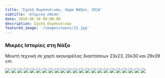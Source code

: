 ```yaml
---
title: 'Σχολή Ουρσουλινών, Χώρα Νάξου, 2016'
subtitle: 'Ατομική έθεση'
date: 2018-06-30 00:00:00
description: Σχολή Ουρσουλινών
featured_image: '/images/naxos/12.jpg'
---
```


### Μικρές Ιστορίες στη Νάξο

Μεικτή τεχνική σε χαρτί ακουαρέλας διαστάσεων 23x23, 20x30 και 29x39 cm.

<div class="gallery" data-columns="5">
        <img src="/images/naxos/1.jpg">
        <img src="/images/naxos/2.jpg">
        <img src="/images/naxos/3.jpg">
        <img src="/images/naxos/4.jpg">
        <img src="/images/naxos/5.jpg">
        <img src="/images/naxos/6.jpg">
        <img src="/images/naxos/7.jpg">
        <img src="/images/naxos/8.jpg">
        <img src="/images/naxos/9.jpg">
        <img src="/images/naxos/10.jpg">
        <img src="/images/naxos/11.jpg">
        <img src="/images/naxos/12.jpg">
        <img src="/images/naxos/13.jpg">
        <img src="/images/naxos/14.jpg">
        <img src="/images/naxos/15.jpg">
        <img src="/images/naxos/16.jpg">
        <img src="/images/naxos/17.jpg">
        <img src="/images/naxos/18.jpg">
        <img src="/images/naxos/19.jpg">
        <img src="/images/naxos/20.jpg">
        <img src="/images/naxos/21.jpg">
        <img src="/images/naxos/22.jpg">
        <img src="/images/naxos/23.jpg">
</div>
